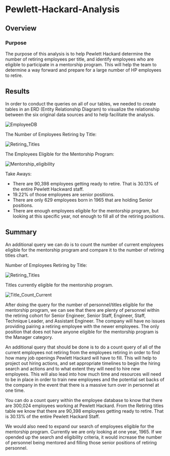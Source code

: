 # Pewlett-Hackard-Analysis
## Overview
### Purpose
The purpose of this analysis is to help Pewlett Hackard determine the number of retiring employees per title, and identify employees who are eligible to participate in a mentorship program. This will help the team to determine a way forward and prepare for a large number of HP employees to retire. 

## Results
In order to conduct the queries on all of our tables, we needed to create tables in an ERD (Entity Relationship Diagram) to visualize the relationship between the six original data sources and to help facilitate the analysis. 

![EmployeeDB](https://user-images.githubusercontent.com/92831268/144765116-d7c5cff2-27bc-43b9-9546-74b668e70c66.png)


The Number of Employees Retiring by Title: 

![Retiring_Titles](https://user-images.githubusercontent.com/92831268/144765295-ada2c75a-4df3-4243-88ae-b1ec579fbe69.png)


The Employees Eligible for the Mentorship Program:


![Mentorship_eligibility](https://user-images.githubusercontent.com/92831268/144765782-f0da4d93-afb3-4789-9839-1e0d8bdba37b.png)


Take Aways: 
- There are 90,398 employees getting ready to retire. That is 30.13% of the entire Pewlett Hackward staff. 
- 19.22% of those employees are senior positions. 
- There are only 629 employees born in 1965 that are holding Senior positions. 
- There are enough employees eligible for the mentorship program, but looking at this specific year, not enough to fill all of the retiring positions. 

## Summary 
An additional query we can do is to count the number of current employees eligible for the mentorship program and compare it to the number of retiring titles chart. 

Number of Employees Retiring by Title: 

![Retiring_Titles](https://user-images.githubusercontent.com/92831268/144764508-58c254b5-2b1e-4a60-8432-4e86324cfe14.png)


Titles currently eligible for the mentorship program. 


![Title_Count_Current](https://user-images.githubusercontent.com/92831268/144764527-04de45b8-2183-4cb1-8392-ba8467f3c1b3.png)


After doing the query for the number of personnel/titles eligible for the mentorship program, we can see that there are plenty of personnel within the retiring cohort for Senior Engineer, Senior Staff, Engineer, Staff, Technique Leader, and Assistant Engineer. The company will have no issues providing pairing a retiring employee with the newer employees. The only position that does not have anyone eligible for the mentorship program is the Manager category. 

An additional query that should be done is to do a count query of all of the current employees not retiring from the employees retiring in order to find how many job openings Pewlett Hackard will have to fill. This will help to project out hiring actions, and set appropriate timelines to begin the hiring search and actions and to what extent they will need to hire new employees. This will also lead into how much time and resources will need to be in place in order to train new employees and the potential set backs of the company in the event that there is a massive turn over in personnel at one time. 

You can do a count query within the employee database to know that there are 300,024 employees working at Pewlett Hackard. From the Retiring titles table we know that there are 90,398 employees getting ready to retire. That is 30.13% of the entire Pewlett Hackard Staff. 

We would also need to expand our search of employees eligible for the mentorship program. Currently we are only looking at one year, 1965. If we opended up the search and eligibility criteria, it would increase the number of personnel being mentored and filling those senior positions of retiring personnel. 
